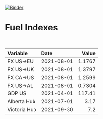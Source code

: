 [![Binder](https://mybinder.org/badge_logo.svg)](https://mybinder.org/v2/gh/AyrtonB/Global-Gas-Prices/master)

# Fuel Indexes

<br>

| Variable     | Date       |    Value |
|:-------------|:-----------|---------:|
| FX US->EU    | 2021-08-01 |   1.1767 |
| FX US->UK    | 2021-08-01 |   1.3797 |
| FX CA->US    | 2021-08-01 |   1.2599 |
| FX US->AL    | 2021-08-01 |   0.7304 |
| GDP US       | 2021-04-01 | 117.41   |
| Alberta Hub  | 2021-07-01 |   3.17   |
| Victoria Hub | 2021-09-30 |   7.2    |